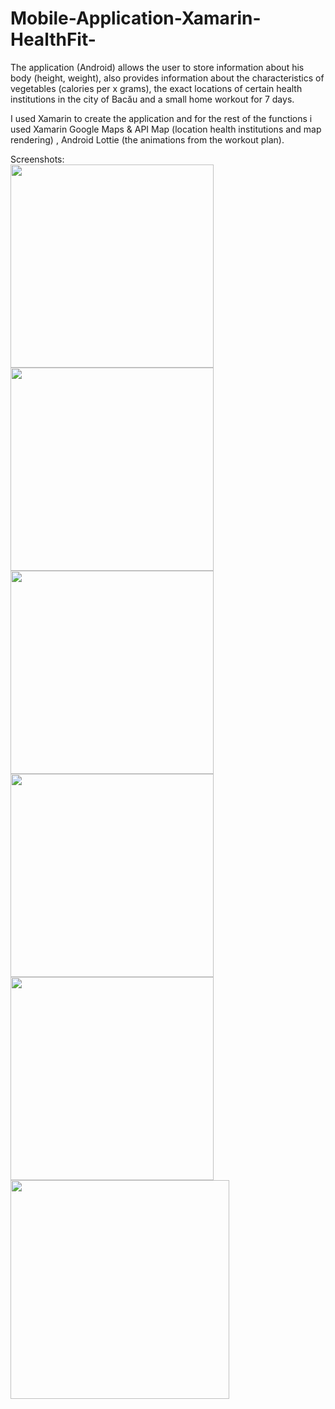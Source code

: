# Mobile-Application-Xamarin-HealthFit-
The application (Android) allows the user to store information about his body (height, weight), also provides information about the characteristics of vegetables (calories per x grams), the exact locations of certain health institutions in the city of Bacău and a small home workout for 7 days.

I used Xamarin to create the application and for the rest of the functions i used Xamarin Google Maps & API Map (location health institutions and map rendering) , Android Lottie (the animations from the workout plan).

Screenshots:
<br>
<img src="Screenshots/1.jpeg" width="325">
<img src="Screenshots/2.jpeg" width="325">
<img src="Screenshots/4.jpeg" width="325">
<img src="Screenshots/6.jpeg" width="325">
<img src="Screenshots/17.jpeg" width="325">
<img src="Screenshots/24.jpeg" width="350">
